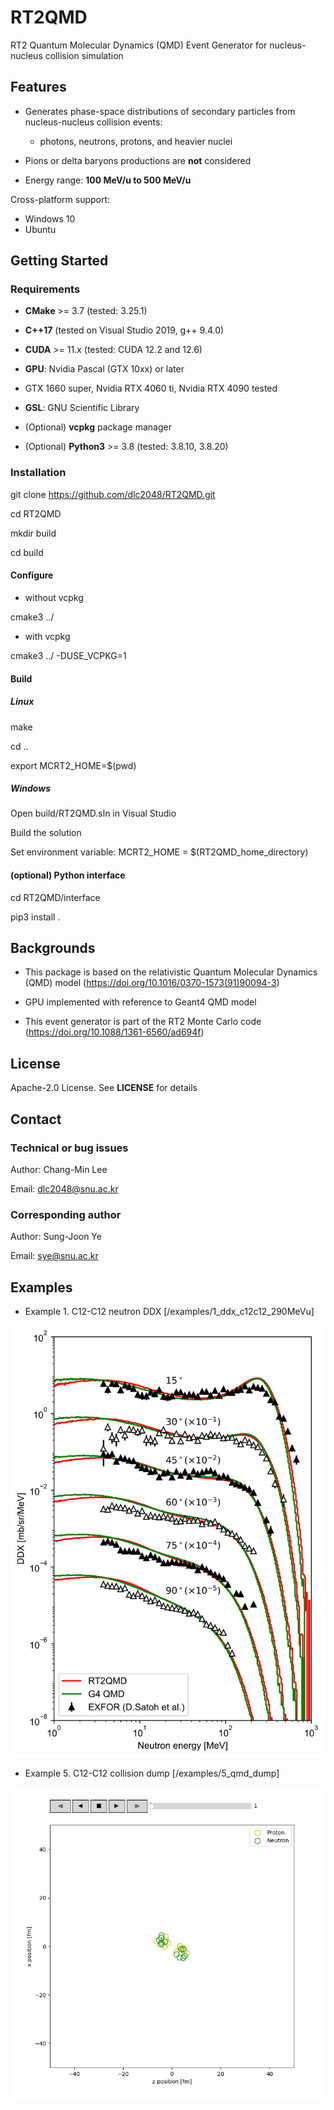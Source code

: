 # RT2QMD
RT2 Quantum Molecular Dynamics (QMD) Event Generator for nucleus-nucleus collision simulation

## Features
- Generates phase-space distributions of secondary particles from nucleus-nucleus collision events:
  - photons, neutrons, protons, and heavier nuclei

- Pions or delta baryons productions are **not** considered

- Energy range: **100 MeV/u to 500 MeV/u**

Cross-platform support:
 - Windows 10 
 - Ubuntu

## Getting Started

### Requirements
- **CMake** >= 3.7 (tested: 3.25.1)

- **C++17** (tested on Visual Studio 2019, g++ 9.4.0)

- **CUDA** >= 11.x (tested: CUDA 12.2 and 12.6)

- **GPU**: Nvidia Pascal (GTX 10xx) or later 

 - GTX 1660 super, Nvidia RTX 4060 ti, Nvidia RTX 4090 tested

- **GSL**: GNU Scientific Library

- (Optional) **vcpkg** package manager

- (Optional) **Python3** >= 3.8 (tested: 3.8.10, 3.8.20)

### Installation

git clone https://github.com/dlc2048/RT2QMD.git

cd RT2QMD

mkdir build

cd build

#### Configure

- without vcpkg

cmake3 ../ 

- with vcpkg

cmake3 ../ -DUSE_VCPKG=1

#### Build

##### Linux

make

cd ..

export MCRT2_HOME=$(pwd)

##### Windows

Open build/RT2QMD.sln in Visual Studio

Build the solution

Set environment variable:
MCRT2_HOME = $(RT2QMD_home_directory)

#### (optional) Python interface

cd RT2QMD/interface

pip3 install .

## Backgrounds

- This package is based on the relativistic Quantum Molecular Dynamics (QMD) model (https://doi.org/10.1016/0370-1573(91)90094-3)

- GPU implemented with reference to Geant4 QMD model

- This event generator is part of the RT2 Monte Carlo code (https://doi.org/10.1088/1361-6560/ad694f)

## License

Apache-2.0 License. See **LICENSE** for details

## Contact

### Technical or bug issues

Author: Chang-Min Lee

Email: dlc2048@snu.ac.kr

### Corresponding author

Author: Sung-Joon Ye

Email: sye@snu.ac.kr

## Examples

- Example 1. C12-C12 neutron DDX [/examples/1_ddx_c12c12_290MeVu]

![Neutron DDX](./examples/1_ddx_c12c12_290MeVu/ddx.svg)

- Example 5. C12-C12 collision dump [/examples/5_qmd_dump]

![C12-C12 collision dump](./examples/5_qmd_dump/event.gif)
